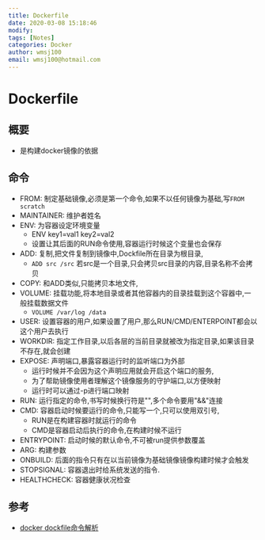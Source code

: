 ```yaml
---
title: Dockerfile
date: 2020-03-08 15:18:46
modify: 
tags: [Notes]
categories: Docker
author: wmsj100
email: wmsj100@hotmail.com
---
```


# Dockerfile

## 概要

- 是构建docker镜像的依据

## 命令

- FROM: 制定基础镜像,必须是第一个命令,如果不以任何镜像为基础,写`FROM scratch`
- MAINTAINER: 维护者姓名
- ENV: 为容器设定环境变量
	- ENV key1=val1 key2=val2
	- 设置让其后面的RUN命令使用,容器运行时候这个变量也会保存
- ADD: 复制,把文件复制到镜像中,Dockfile所在目录为根目录,
	- `ADD src /src` 若src是一个目录,只会拷贝src目录的内容,目录名称不会拷贝
- COPY: 和ADD类似,只能拷贝本地文件,
- VOLUME: 挂载功能,将本地目录或者其他容器内的目录挂载到这个容器中,一般挂载数据文件
	- `VOLUME /var/log /data`
- USER: 设置容器的用户,如果设置了用户,那么RUN/CMD/ENTERPOINT都会以这个用户去执行
- WORKDIR: 指定工作目录,以后各层的当前目录就被改为指定目录,如果该目录不存在,就会创建
- EXPOSE: 声明端口,暴露容器运行时的监听端口为外部
	- 运行时候并不会因为这个声明应用就会开启这个端口的服务,
	- 为了帮助镜像使用者理解这个镜像服务的守护端口,以方便映射
	- 运行时可以通过-p进行端口映射
- RUN: 运行指定的命令,书写时候换行符是"\",多个命令要用"&&"连接
- CMD: 容器启动时候要运行的命令,只能写一个,只可以使用双引号,
	- RUN是在构建容器时就运行的命令
	- CMD是容器启动后执行的命令,在构建时候不运行
- ENTRYPOINT: 启动时候的默认命令,不可被run提供参数覆盖
- ARG: 构建参数
- ONBUILD: 后面的指令只有在以当前镜像为基础镜像镜像构建时候才会触发
- STOPSIGNAL: 容器退出时给系统发送的指令.
- HEALTHCHECK: 容器健康状况检查

## 参考

- [docker dockfile命令解析](https://www.cnblogs.com/aresxin/p/Dockfile-ji-ben-yu-fa.html)
